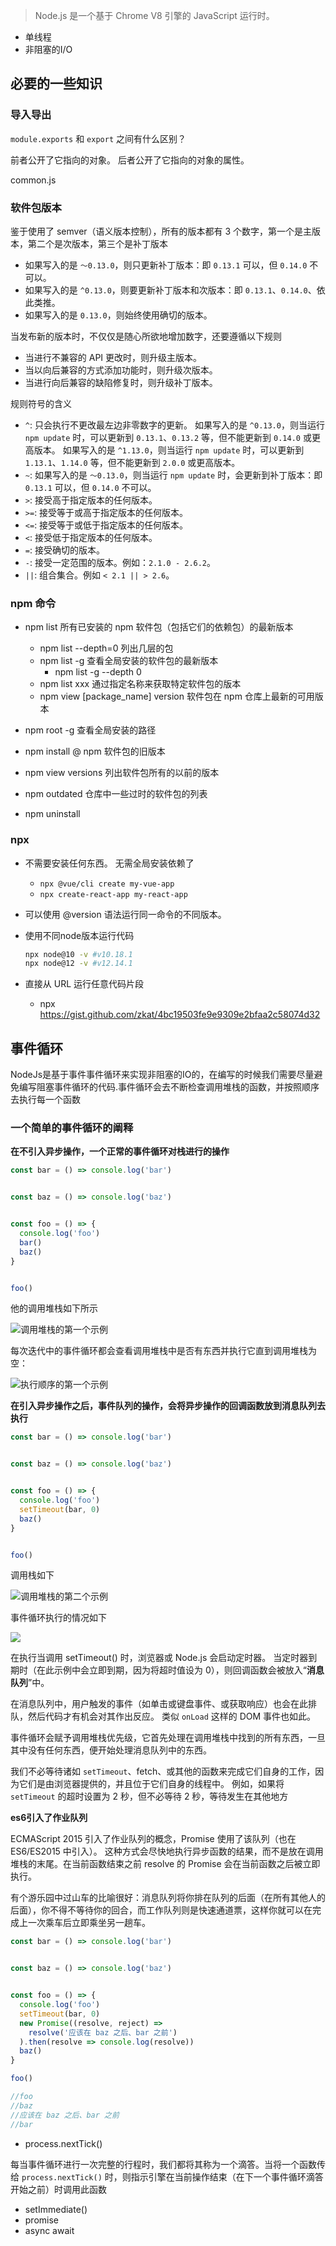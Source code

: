 > Node.js 是一个基于 Chrome V8 引擎的 JavaScript 运行时。

- 单线程
- 非阻塞的I/O

## 必要的一些知识

### 导入导出

`module.exports` 和 `export` 之间有什么区别？

前者公开了它指向的对象。 后者公开了它指向的对象的属性。 

common.js

### 软件包版本

鉴于使用了 semver（语义版本控制），所有的版本都有 3 个数字，第一个是主版本，第二个是次版本，第三个是补丁版本

- 如果写入的是 `〜0.13.0`，则只更新补丁版本：即 `0.13.1` 可以，但 `0.14.0` 不可以。
- 如果写入的是 `^0.13.0`，则要更新补丁版本和次版本：即 `0.13.1`、`0.14.0`、依此类推。
- 如果写入的是 `0.13.0`，则始终使用确切的版本。

当发布新的版本时，不仅仅是随心所欲地增加数字，还要遵循以下规则

- 当进行不兼容的 API 更改时，则升级主版本。
- 当以向后兼容的方式添加功能时，则升级次版本。
- 当进行向后兼容的缺陷修复时，则升级补丁版本。

规则符号的含义

- `^`: 只会执行不更改最左边非零数字的更新。 如果写入的是 `^0.13.0`，则当运行 `npm update` 时，可以更新到 `0.13.1`、`0.13.2` 等，但不能更新到 `0.14.0` 或更高版本。 如果写入的是 `^1.13.0`，则当运行 `npm update` 时，可以更新到 `1.13.1`、`1.14.0` 等，但不能更新到 `2.0.0` 或更高版本。
- `~`: 如果写入的是 `〜0.13.0`，则当运行 `npm update` 时，会更新到补丁版本：即 `0.13.1` 可以，但 `0.14.0` 不可以。
- `>`: 接受高于指定版本的任何版本。
- `>=`: 接受等于或高于指定版本的任何版本。
- `<=`: 接受等于或低于指定版本的任何版本。
- `<`: 接受低于指定版本的任何版本。
- `=`: 接受确切的版本。
- `-`: 接受一定范围的版本。例如：`2.1.0 - 2.6.2`。
- `||`: 组合集合。例如 `< 2.1 || > 2.6`。

### npm 命令

- npm list 所有已安装的 npm 软件包（包括它们的依赖包）的最新版本
  - npm list --depth=0  列出几层的包
  - npm list -g 查看全局安装的软件包的最新版本
    - npm list -g --depth 0  
  - npm list xxx 通过指定名称来获取特定软件包的版本
  - npm view [package_name] version  软件包在 npm 仓库上最新的可用版本
- npm root -g  查看全局安装的路径

- npm install <package>@<version>  npm 软件包的旧版本
- npm view <package> versions   列出软件包所有的以前的版本
- npm outdated  仓库中一些过时的软件包的列表
- npm uninstall <package-name>

### npx

- 不需要安装任何东西。 无需全局安装依赖了

  - `npx @vue/cli create my-vue-app`
  - `npx create-react-app my-react-app`

- 可以使用 @version 语法运行同一命令的不同版本。

- 使用不同node版本运行代码

  ```bash
  npx node@10 -v #v10.18.1
  npx node@12 -v #v12.14.1
  ```

- 直接从 URL 运行任意代码片段
  - npx https://gist.github.com/zkat/4bc19503fe9e9309e2bfaa2c58074d32

## 事件循环

NodeJs是基于事件事件循环来实现非阻塞的IO的，在编写的时候我们需要尽量避免编写阻塞事件循环的代码.事件循环会去不断检查调用堆栈的函数，并按照顺序去执行每一个函数

### 一个简单的事件循环的阐释

**在不引入异步操作，一个正常的事件循环对栈进行的操作**

```js
const bar = () => console.log('bar')


const baz = () => console.log('baz')


const foo = () => {
  console.log('foo')
  bar()
  baz()
}


foo()
```

他的调用堆栈如下所示

![调用堆栈的第一个示例](http://www.maymfx.cn/pic/call-stack-first-example.png)



每次迭代中的事件循环都会查看调用堆栈中是否有东西并执行它直到调用堆栈为空：

![执行顺序的第一个示例](http://www.maymfx.cn/pic/execution-order-first-example.png)

**在引入异步操作之后，事件队列的操作，会将异步操作的回调函数放到消息队列去执行**

```js
const bar = () => console.log('bar')


const baz = () => console.log('baz')


const foo = () => {
  console.log('foo')
  setTimeout(bar, 0)
  baz()
}


foo()
```

调用栈如下

![调用堆栈的第二个示例](http://www.maymfx.cn/pic/call-stack-second-example.png)

事件循环执行的情况如下

![](http://www.maymfx.cn/pic/execution-order-second-example-20211210145555172.png)

在执行当调用 setTimeout() 时，浏览器或 Node.js 会启动定时器。 当定时器到期时（在此示例中会立即到期，因为将超时值设为 0），则回调函数会被放入“**消息队列**”中。

在消息队列中，用户触发的事件（如单击或键盘事件、或获取响应）也会在此排队，然后代码才有机会对其作出反应。 类似 `onLoad` 这样的 DOM 事件也如此。

事件循环会赋予调用堆栈优先级，它首先处理在调用堆栈中找到的所有东西，一旦其中没有任何东西，便开始处理消息队列中的东西。

我们不必等待诸如 `setTimeout`、fetch、或其他的函数来完成它们自身的工作，因为它们是由浏览器提供的，并且位于它们自身的线程中。 例如，如果将 `setTimeout` 的超时设置为 2 秒，但不必等待 2 秒，等待发生在其他地方

**es6引入了作业队列**

ECMAScript 2015 引入了作业队列的概念，Promise 使用了该队列（也在 ES6/ES2015 中引入）。 这种方式会尽快地执行异步函数的结果，而不是放在调用堆栈的末尾。在当前函数结束之前 resolve 的 Promise 会在当前函数之后被立即执行。

有个游乐园中过山车的比喻很好：消息队列将你排在队列的后面（在所有其他人的后面），你不得不等待你的回合，而工作队列则是快速通道票，这样你就可以在完成上一次乘车后立即乘坐另一趟车。

```js
const bar = () => console.log('bar')


const baz = () => console.log('baz')


const foo = () => {
  console.log('foo')
  setTimeout(bar, 0)
  new Promise((resolve, reject) =>
    resolve('应该在 baz 之后、bar 之前')
  ).then(resolve => console.log(resolve))
  baz()
}

foo()

//foo
//baz
//应该在 baz 之后、bar 之前
//bar
```

- process.nextTick()

每当事件循环进行一次完整的行程时，我们都将其称为一个滴答。当将一个函数传给 `process.nextTick()` 时，则指示引擎在当前操作结束（在下一个事件循环滴答开始之前）时调用此函数

- setImmediate()
- promise
- async await























